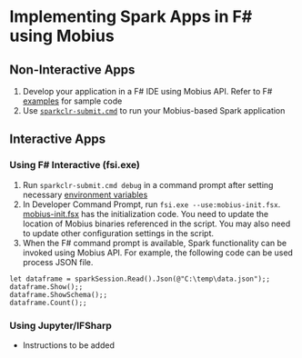 # Implementing Spark Apps in F# using Mobius

## Non-Interactive Apps
1. Develop your application in a F# IDE using Mobius API. Refer to F# [examples](../examples/fsharp) for sample code
2. Use [`sparkclr-submit.cmd`](running-mobius-app.md) to run your Mobius-based Spark application

## Interactive Apps
### Using F# Interactive (fsi.exe)
1. Run `sparkclr-submit.cmd debug` in a command prompt after setting necessary [environment variables](running-mobius-app.md#pre-requisites) 
2. In Developer Command Prompt, run `fsi.exe --use:mobius-init.fsx`. [mobius-init.fsx](mobius-init.fsx) has the initialization code. You need to update the location of Mobius binaries referenced in the script. You may also need to update other configuration settings in the script.
3. When the F# command prompt is available, Spark functionality can be invoked using Mobius API. For example, the following code can be used process JSON file.
```
let dataframe = sparkSession.Read().Json(@"C:\temp\data.json");;
dataframe.Show();;
dataframe.ShowSchema();;
dataframe.Count();;
```

### Using Jupyter/IFSharp
* Instructions to be added
